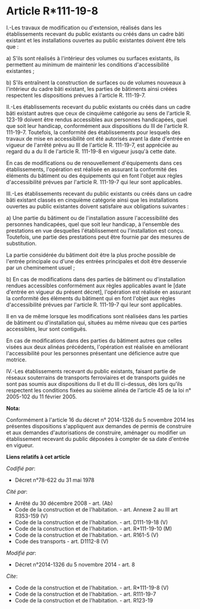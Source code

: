 # Article R*111-19-8

I.-Les travaux de modification ou d'extension, réalisés dans les établissements recevant du public existants ou créés dans un
cadre bâti existant et les installations ouvertes au public existantes doivent être tels que : 

a) S'ils sont réalisés à l'intérieur des volumes ou surfaces existants, ils permettent au minimum de maintenir les conditions
d'accessibilité existantes ; 

b) S'ils entraînent la construction de surfaces ou de volumes nouveaux à l'intérieur du cadre bâti existant, les parties de
bâtiments ainsi créées respectent les dispositions prévues à l'article R. 111-19-7. 

II.-Les établissements recevant du public existants ou créés dans un cadre bâti existant autres que ceux de cinquième
catégorie au sens de l'article R. 123-19 doivent être rendus accessibles aux personnes handicapées, quel que soit leur
handicap, conformément aux dispositions du III de l'article R. 111-19-7. Toutefois, la conformité des établissements pour
lesquels des travaux de mise en accessibilité ont été autorisés avant la date d'entrée en vigueur de l'arrêté prévu au III de
l'article R. 111-19-7, est appréciée au regard du a du II de l'article R. 111-19-8 en vigueur jusqu'à cette date. 

En cas de modifications ou de renouvellement d'équipements dans ces établissements, l'opération est réalisée en assurant la
conformité des éléments du bâtiment ou des équipements qui en font l'objet aux règles d'accessibilité prévues par l'article
R. 111-19-7 qui leur sont applicables. 

III.-Les établissements recevant du public existants ou créés dans un cadre bâti existant classés en cinquième catégorie
ainsi que les installations ouvertes au public existantes doivent satisfaire aux obligations suivantes : 

a) Une partie du bâtiment ou de l'installation assure l'accessibilité des personnes handicapées, quel que soit leur handicap,
à l'ensemble des prestations en vue desquelles l'établissement ou l'installation est conçu. Toutefois, une partie des
prestations peut être fournie par des mesures de substitution. 

La partie considérée du bâtiment doit être la plus proche possible de l'entrée principale ou d'une des entrées principales et
doit être desservie par un cheminement usuel ; 

b) En cas de modifications dans des parties de bâtiment ou d'installation rendues accessibles conformément aux règles
applicables avant le [date d'entrée en vigueur du présent décret], l'opération est réalisée en assurant la conformité des
éléments du bâtiment qui en font l'objet aux règles d'accessibilité prévues par l'article R. 111-19-7 qui leur sont
applicables. 

Il en va de même lorsque les modifications sont réalisées dans les parties de bâtiment ou d'installation qui, situées au même
niveau que ces parties accessibles, leur sont contiguës. 

En cas de modifications dans des parties du bâtiment autres que celles visées aux deux alinéas précédents, l'opération est
réalisée en améliorant l'accessibilité pour les personnes présentant une déficience autre que motrice. 

IV.-Les établissements recevant du public existants, faisant partie de réseaux souterrains de transports ferroviaires et de
transports guidés ne sont pas soumis aux dispositions du II et du III ci-dessus, dès lors qu'ils respectent les conditions
fixées au sixième alinéa de l'article 45 de la loi n° 2005-102 du 11 février 2005.

**Nota:**

Conformément à l'article 16 du décret n° 2014-1326 du 5 novembre 2014 les présentes dispositions s'appliquent aux demandes de
permis de construire et aux demandes d'autorisations de construire, aménager ou modifier un établissement recevant du public
déposées à compter de sa date d'entrée en vigueur.

**Liens relatifs à cet article**

_Codifié par_:

  - Décret n°78-622 du 31 mai 1978

_Cité par_:

  - Arrêté du 30 décembre 2008 - art. (Ab)
  - Code de la construction et de l'habitation. - art. Annexe 2 au III art R353-159 (V)
  - Code de la construction et de l'habitation. - art. D111-19-18 (V)
  - Code de la construction et de l'habitation. - art. R*111-19-10 (M)
  - Code de la construction et de l'habitation. - art. R161-5 (V)
  - Code des transports - art. D1112-8 (V)

_Modifié par_:

  - Décret n°2014-1326 du 5 novembre 2014 - art. 8

_Cite_:

  - Code de la construction et de l'habitation. - art. R*111-19-8 (V)
  - Code de la construction et de l'habitation. - art. R111-19-7
  - Code de la construction et de l'habitation. - art. R123-19
